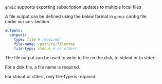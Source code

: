 `gnmic` supports exporting subscription updates to multiple local files

A file output can be defined using the below format in `gnmic` config file under `outputs` section:

```yaml
outputs:
  output1:
    type: file # required
    file-name: /path/to/filename
    file-type: stdout # or stderr
```

The file output can be used to write to file on the disk, to stdout or to stderr.

For a disk file, a file name is required.

For stdout or stderr, only file-type is required.